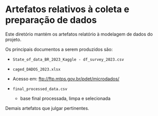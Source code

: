 # Artefatos relativos à coleta e preparação de dados

Este diretório mantém os artefatos relatório à modelagem de dados do projeto. 

Os principais documentos a serem produzidos são:

* `State_of_data_BR_2023_Kaggle - df_survey_2023.csv`

* `caged_DADOS_2023.xlsx`
* Acesso em: ftp://ftp.mtps.gov.br/pdet/microdados/
* `final_processed_data.csv`
  * base final processada, limpa e selecionada
	
Demais artefatos que julgar pertinentes.
